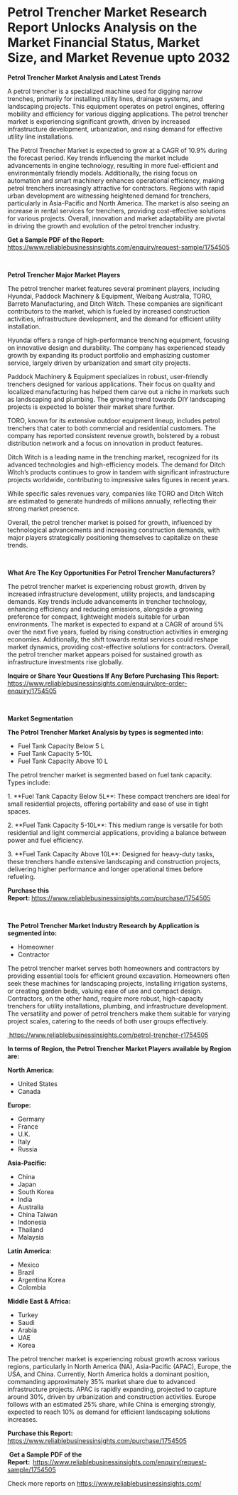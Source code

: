 <p><h1>Petrol Trencher Market Research Report Unlocks Analysis on the Market Financial Status, Market Size, and Market Revenue upto 2032</h1></p><p><strong>Petrol Trencher Market Analysis and Latest Trends</strong></p>
<p><p>A petrol trencher is a specialized machine used for digging narrow trenches, primarily for installing utility lines, drainage systems, and landscaping projects. This equipment operates on petrol engines, offering mobility and efficiency for various digging applications. The petrol trencher market is experiencing significant growth, driven by increased infrastructure development, urbanization, and rising demand for effective utility line installations.</p><p>The Petrol Trencher Market is expected to grow at a CAGR of 10.9% during the forecast period. Key trends influencing the market include advancements in engine technology, resulting in more fuel-efficient and environmentally friendly models. Additionally, the rising focus on automation and smart machinery enhances operational efficiency, making petrol trenchers increasingly attractive for contractors. Regions with rapid urban development are witnessing heightened demand for trenchers, particularly in Asia-Pacific and North America. The market is also seeing an increase in rental services for trenchers, providing cost-effective solutions for various projects. Overall, innovation and market adaptability are pivotal in driving the growth and evolution of the petrol trencher industry.</p></p>
<p><strong>Get a Sample PDF of the Report:&nbsp;</strong> <a href="https://www.reliablebusinessinsights.com/enquiry/request-sample/1754505?utm_campaign=57&utm_medium=2&utm_source=Github&utm_content=ia&utm_term=10042025&utm_id=petrol-trencher">https://www.reliablebusinessinsights.com/enquiry/request-sample/1754505</a></p>
<p>&nbsp;</p>
<p><strong>Petrol Trencher Major Market Players</strong></p>
<p><p>The petrol trencher market features several prominent players, including Hyundai, Paddock Machinery & Equipment, Weibang Australia, TORO, Barreto Manufacturing, and Ditch Witch. These companies are significant contributors to the market, which is fueled by increased construction activities, infrastructure development, and the demand for efficient utility installation.</p><p>Hyundai offers a range of high-performance trenching equipment, focusing on innovative design and durability. The company has experienced steady growth by expanding its product portfolio and emphasizing customer service, largely driven by urbanization and smart city projects.</p><p>Paddock Machinery & Equipment specializes in robust, user-friendly trenchers designed for various applications. Their focus on quality and localized manufacturing has helped them carve out a niche in markets such as landscaping and plumbing. The growing trend towards DIY landscaping projects is expected to bolster their market share further.</p><p>TORO, known for its extensive outdoor equipment lineup, includes petrol trenchers that cater to both commercial and residential customers. The company has reported consistent revenue growth, bolstered by a robust distribution network and a focus on innovation in product features.</p><p>Ditch Witch is a leading name in the trenching market, recognized for its advanced technologies and high-efficiency models. The demand for Ditch Witch’s products continues to grow in tandem with significant infrastructure projects worldwide, contributing to impressive sales figures in recent years.</p><p>While specific sales revenues vary, companies like TORO and Ditch Witch are estimated to generate hundreds of millions annually, reflecting their strong market presence. </p><p>Overall, the petrol trencher market is poised for growth, influenced by technological advancements and increasing construction demands, with major players strategically positioning themselves to capitalize on these trends.</p></p>
<p>&nbsp;</p>
<p><strong>What Are The Key Opportunities For Petrol Trencher Manufacturers?</strong></p>
<p><p>The petrol trencher market is experiencing robust growth, driven by increased infrastructure development, utility projects, and landscaping demands. Key trends include advancements in trencher technology, enhancing efficiency and reducing emissions, alongside a growing preference for compact, lightweight models suitable for urban environments. The market is expected to expand at a CAGR of around 5% over the next five years, fueled by rising construction activities in emerging economies. Additionally, the shift towards rental services could reshape market dynamics, providing cost-effective solutions for contractors. Overall, the petrol trencher market appears poised for sustained growth as infrastructure investments rise globally.</p></p>
<p><strong>Inquire or Share Your Questions If Any Before Purchasing This Report:</strong> <a href="https://www.reliablebusinessinsights.com/enquiry/pre-order-enquiry/1754505?utm_campaign=57&utm_medium=2&utm_source=Github&utm_content=ia&utm_term=10042025&utm_id=petrol-trencher">https://www.reliablebusinessinsights.com/enquiry/pre-order-enquiry/1754505</a></p>
<p>&nbsp;</p>
<p><strong>Market Segmentation</strong></p>
<p><strong>The Petrol Trencher Market Analysis by types is segmented into:</strong></p>
<p><ul><li>Fuel Tank Capacity Below 5 L</li><li>Fuel Tank Capacity 5-10L</li><li>Fuel Tank Capacity Above 10 L</li></ul></p>
<p><p>The petrol trencher market is segmented based on fuel tank capacity. Types include:</p><p>1. **Fuel Tank Capacity Below 5L**: These compact trenchers are ideal for small residential projects, offering portability and ease of use in tight spaces. </p><p>2. **Fuel Tank Capacity 5-10L**: This medium range is versatile for both residential and light commercial applications, providing a balance between power and fuel efficiency.</p><p>3. **Fuel Tank Capacity Above 10L**: Designed for heavy-duty tasks, these trenchers handle extensive landscaping and construction projects, delivering higher performance and longer operational times before refueling.</p></p>
<p><strong>Purchase this Report:&nbsp;</strong><a href="https://www.reliablebusinessinsights.com/purchase/1754505?utm_campaign=57&utm_medium=2&utm_source=Github&utm_content=ia&utm_term=10042025&utm_id=petrol-trencher">https://www.reliablebusinessinsights.com/purchase/1754505</a></p>
<p>&nbsp;</p>
<p><strong>The Petrol Trencher Market Industry Research by Application is segmented into:</strong></p>
<p><ul><li>Homeowner</li><li>Contractor</li></ul></p>
<p><p>The petrol trencher market serves both homeowners and contractors by providing essential tools for efficient ground excavation. Homeowners often seek these machines for landscaping projects, installing irrigation systems, or creating garden beds, valuing ease of use and compact design. Contractors, on the other hand, require more robust, high-capacity trenchers for utility installations, plumbing, and infrastructure development. The versatility and power of petrol trenchers make them suitable for varying project scales, catering to the needs of both user groups effectively.</p></p>
<p><a href="https://www.reliablebusinessinsights.com/petrol-trencher-r1754505?utm_campaign=57&utm_medium=2&utm_source=Github&utm_content=ia&utm_term=10042025&utm_id=petrol-trencher">&nbsp;https://www.reliablebusinessinsights.com/petrol-trencher-r1754505</a></p>
<p><strong>In terms of Region, the Petrol Trencher Market Players available by Region are:</strong></p>
<p>
    <p> <strong> North America: </strong>
        <ul>
            <li>United States</li>
            <li>Canada</li>
        </ul>
        </p> 
    <p> <strong> Europe: </strong>
        <ul>
            <li>Germany</li>
            <li>France</li>
            <li>U.K.</li>
            <li>Italy</li>
            <li>Russia</li>
        </ul>
        </p> 
    <p> <strong> Asia-Pacific: </strong>
        <ul>
            <li>China</li>
            <li>Japan</li>
            <li>South Korea</li>
            <li>India</li>
            <li>Australia</li>
            <li>China Taiwan</li>
            <li>Indonesia</li>
            <li>Thailand</li>
            <li>Malaysia</li>
        </ul>
        </p> 
    <p> <strong> Latin America: </strong>
        <ul>
            <li>Mexico</li>
            <li>Brazil</li>
            <li>Argentina Korea</li>
            <li>Colombia</li>
        </ul>
        </p> 
    <p> <strong> Middle East & Africa: </strong>
        <ul>
            <li>Turkey</li>
            <li>Saudi</li>
            <li>Arabia</li>
            <li>UAE</li>
            <li>Korea</li>
        </ul>
    </p>
    </p>
<p><p>The petrol trencher market is experiencing robust growth across various regions, particularly in North America (NA), Asia-Pacific (APAC), Europe, the USA, and China. Currently, North America holds a dominant position, commanding approximately 35% market share due to advanced infrastructure projects. APAC is rapidly expanding, projected to capture around 30%, driven by urbanization and construction activities. Europe follows with an estimated 25% share, while China is emerging strongly, expected to reach 10% as demand for efficient landscaping solutions increases.</p></p>
<p><strong>Purchase this Report: </strong><a href="https://www.reliablebusinessinsights.com/purchase/1754505?utm_campaign=57&utm_medium=2&utm_source=Github&utm_content=ia&utm_term=10042025&utm_id=petrol-trencher">https://www.reliablebusinessinsights.com/purchase/1754505</a></p>
<p>&nbsp;<strong>Get a Sample PDF of the Report:&nbsp;&nbsp;</strong><a href="https://www.reliablebusinessinsights.com/enquiry/request-sample/1754505?utm_campaign=57&utm_medium=2&utm_source=Github&utm_content=ia&utm_term=10042025&utm_id=petrol-trencher">https://www.reliablebusinessinsights.com/enquiry/request-sample/1754505</a></p>
<p><strong></strong></p>
<p>Check more reports on <a href="https://www.reliablebusinessinsights.com/?utm_campaign=57&utm_medium=2&utm_source=Github&utm_content=ia&utm_term=10042025&utm_id=petrol-trencher">https://www.reliablebusinessinsights.com/</a></p>